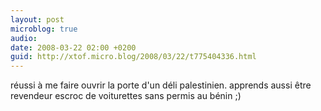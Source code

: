 ```yaml
---
layout: post
microblog: true
audio: 
date: 2008-03-22 02:00 +0200
guid: http://xtof.micro.blog/2008/03/22/t775404336.html
---
```

réussi à me faire ouvrir la porte d'un déli palestinien. apprends aussi être revendeur escroc de voiturettes sans permis au bénin ;)
